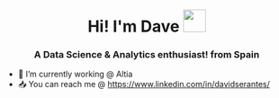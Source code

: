 <h1 align="center">Hi! I'm Dave <img height="40" src="https://media2.giphy.com/media/Vf3ZKdillTMOOaOho0/giphy.gif?cid=ecf05e47azq7eumwras0or67fvsjihh48bx7aw8n76rr5wu5&rid=giphy.gif&ct=s"></h1>
<h3 align="center">A Data Science & Analytics enthusiast! from Spain</h3>

- 🔭 I’m currently working @ Altia
- 📥 You can reach me @ https://www.linkedin.com/in/davidserantes/

<!---
dserantes/dserantes is a ✨ special ✨ repository because its `README.md` (this file) appears on your GitHub profile.
You can click the Preview link to take a look at your changes.
--->
